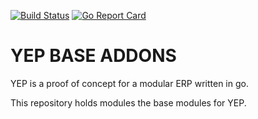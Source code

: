 [![Build Status](https://travis-ci.org/npiganeau/yep-base.svg?branch=master)](https://travis-ci.org/npiganeau/yep-base)
[![Go Report Card](https://goreportcard.com/badge/npiganeau/yep-base)](https://goreportcard.com/report/npiganeau/yep-base)

YEP BASE ADDONS
==========
YEP is a proof of concept for a modular ERP written in go.

This repository holds modules the base modules for YEP.
